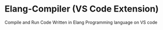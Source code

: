 # Elang-Compiler (VS Code Extension) 

Compile and Run Code Written in Elang Programming language on VS code


